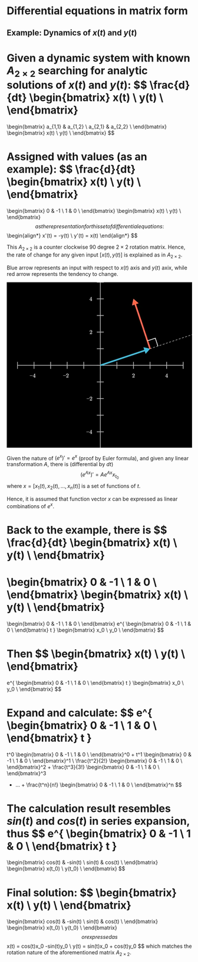 # Differential equations in matrix form

## Example: Dynamics of $x(t)$ and $y(t)$

Given a dynamic system with known $A_{2 \times 2}$ searching for analytic solutions of $x(t)$ and $y(t)$:
$$
\frac{d}{dt}
\begin{bmatrix}
      x(t) \\
      y(t) \\
\end{bmatrix}
=
\begin{bmatrix}
      a_{1,1} & a_{1,2} \\
      a_{2,1} & a_{2,2} \\
\end{bmatrix}
\begin{bmatrix}
      x(t) \\
      y(t) \\
\end{bmatrix}
$$

Assigned with values (as an example):
$$
\frac{d}{dt}
\begin{bmatrix}
      x(t) \\
      y(t) \\
\end{bmatrix}
=
\begin{bmatrix}
      0 & -1 \\
      1 & 0 \\
\end{bmatrix}
\begin{bmatrix}
      x(t) \\
      y(t) \\
\end{bmatrix}
$$
as the representation for this set of differential equations:
$$\begin{align*}
x'(t) = -y(t) \\
y'(t) = x(t)
\end{align*}
$$

This $A_{2 \times 2}$ is a counter clockwise 90 degree $2 \times 2$ rotation matrix. Hence, the rate of change for any given input $[x(t), y(t)]$ is explained as in $A_{2 \times 2}$.

Blue arrow represents an input with respect to $x(t)$ axis and $y(t)$ axix, while red arrow represents the tendency to change.

![alt text](imgs/counter_clockwise_90deg_rotation.png "counter_clockwise_90deg_rotation")

Given the nature of $(e^x)'=e^x$ (proof by Euler formula), and given any linear transformation $A$, there is (differential by $dt$)
$$
(e^{Ax})' = Ae^{Ax}x_{t_0}
$$
where $x=[x_1(t), x_2(t), ..., x_n(t)]$ is a set of functions of $t$.

Hence, it is assumed that function vector $x$ can be expressed as linear combinations of $e^{x}$.

Back to the example, there is
$$
\frac{d}{dt}
\begin{bmatrix}
      x(t) \\
      y(t) \\
\end{bmatrix}
=
\begin{bmatrix}
      0 & -1 \\
      1 & 0 \\
\end{bmatrix}
\begin{bmatrix}
      x(t) \\
      y(t) \\
\end{bmatrix}
=
\begin{bmatrix}
      0 & -1 \\
      1 & 0 \\
\end{bmatrix}
e^{
\begin{bmatrix}
      0 & -1 \\
      1 & 0 \\
\end{bmatrix} t
}
\begin{bmatrix}
      x_0 \\
      y_0 \\
\end{bmatrix}
$$

Then
$$
\begin{bmatrix}
      x(t) \\
      y(t) \\
\end{bmatrix}
=
e^{
\begin{bmatrix}
      0 & -1 \\
      1 & 0 \\
\end{bmatrix} t
}
\begin{bmatrix}
      x_0 \\
      y_0 \\
\end{bmatrix}
$$

Expand and calculate:
$$
e^{
\begin{bmatrix}
      0 & -1 \\
      1 & 0 \\
\end{bmatrix} t
}
=
t^0 \begin{bmatrix}
      0 & -1 \\
      1 & 0 \\
\end{bmatrix}^0
+
t^1 \begin{bmatrix}
      0 & -1 \\
      1 & 0 \\
\end{bmatrix}^1
\\
\frac{t^2}{2!} \begin{bmatrix}
      0 & -1 \\
      1 & 0 \\
\end{bmatrix}^2
+
\frac{t^3}{3!} \begin{bmatrix}
      0 & -1 \\
      1 & 0 \\
\end{bmatrix}^3
+ ... +
\frac{t^n}{n!} \begin{bmatrix}
      0 & -1 \\
      1 & 0 \\
\end{bmatrix}^n
$$

The calculation result resembles $sin(t)$ and $cos(t)$ in series expansion, thus
$$
e^{
\begin{bmatrix}
      0 & -1 \\
      1 & 0 \\
\end{bmatrix} t
}
=
\begin{bmatrix}
      cos(t) & -sin(t) \\
      sin(t) & cos(t) \\
\end{bmatrix}
\begin{bmatrix}
      x(t_0) \\
      y(t_0) \\
\end{bmatrix}
$$

Final solution:
$$
\begin{bmatrix}
      x(t) \\
      y(t) \\
\end{bmatrix}
=
\begin{bmatrix}
      cos(t) & -sin(t) \\
      sin(t) & cos(t) \\
\end{bmatrix}
\begin{bmatrix}
      x(t_0) \\
      y(t_0) \\
\end{bmatrix}
$$
or expressed as
$$
x(t) = cos(t)x_0 -sin(t)y_0 \\
y(t) = sin(t)x_0 + cos(t)y_0
$$
which matches the rotation nature of the aforementioned matrix $A_{2 \times 2}$.

